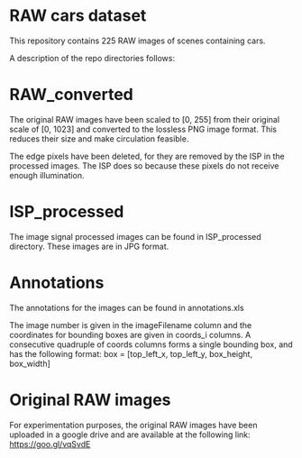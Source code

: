 # RAW cars dataset

This repository contains 225 RAW images of scenes containing cars.

A description of the repo directories follows:

# RAW_converted
The original RAW images have been scaled to [0, 255] from their original scale of [0, 1023] and converted to the lossless PNG image format. This reduces their size and make circulation feasible. 

The edge pixels have been deleted, for they are removed by the ISP in the processed images. The ISP does so because these pixels do not receive enough illumination.

# ISP_processed
The image signal processed images can be found in ISP_processed directory. These images are in JPG format.

# Annotations
The annotations for the images can be found in annotations.xls

The image number is given in the imageFilename column and the coordinates for bounding boxes are given in coords_i columns.
A consecutive quadruple of coords columns forms a single bounding box, and has the following format:
box = [top_left_x, top_left_y, box_height, box_width]

# Original RAW images
For experimentation purposes, the original RAW images have been uploaded in a google drive and are available at the following link: https://goo.gl/vqSvdE
